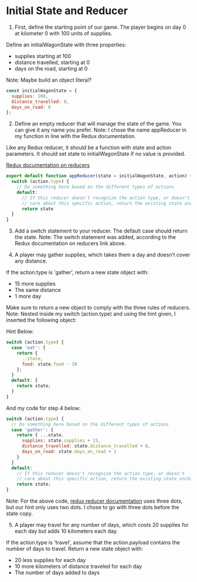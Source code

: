 # Initial State and Reducer

1. First, define the starting point of our game. The player begins on day 0 at kilometer 0 with 100 units of supplies.

Define an initialWagonState with three properties:
  - supplies starting at 100
  - distance travelled, starting at 0
  - days on the road, starting at 0

Note: Maybe build an object literal?

```javascript
const initialWagonState = {
  supplies: 100,
  distance_travelled: 0, 
  days_on_road: 0
};
```

2. Define an empty reducer that will manage the state of the game. You can give it any name you prefer. 
Note: I chose the name appReducer in my function in line with the Redux documentation.

Like any Redux reducer, it should be a function with state and action parameters. It should set state to initialWagonState if no value is provided.

[Redux documentation on reducers](https://redux.js.org/tutorials/fundamentals/part-3-state-actions-reducers)

```javascript
export default function appReducer(state = initialWagonState, action) {
  switch (action.type) {
    // Do something here based on the different types of actions
    default:
      // If this reducer doesn't recognize the action type, or doesn't
      // care about this specific action, return the existing state unchanged
      return state
  }
}
```

3. Add a switch statement to your reducer. The default case should return the state.
Note: The switch statement was added, according to the Redux documentation on reducers link above.

4. A player may gather supplies, which takes them a day and doesn’t cover any distance.

If the action.type is 'gather', return a new state object with:
  - 15 more supplies
  - The same distance
  - 1 more day

Make sure to return a new object to comply with the three rules of reducers.
Note: Nested inside my switch (action.type) and using the hint given, I inserted the following object:

Hint Below:
```javascript
switch (action.type) {
  case 'eat': {
    return {
      ..state,
      food: state.food - 10
    };
  }
  default: {
    return state;
  }
}
```
And my code for step 4 below:

```javascript
switch (action.type) {
  // Do something here based on the different types of actions
  case 'gather': {
    return { ...state,
      supplies: state.supplies + 15,
      distance_travelled: state.distance_travelled + 0,
      days_on_road: state.days_on_road + 1
    }  
  }
  default:
    // If this reducer doesn't recognize the action type, or doesn't
    // care about this specific action, return the existing state unchanged
    return state;
}
```

Note: For the above code, [redux reducer documentation](https://redux.js.org/tutorials/fundamentals/part-3-state-actions-reducers) uses three dots, but our hint only uses two dots. I chose to go with three dots before the state copy.

5. A player may travel for any number of days, which costs 20 supplies for each day but adds 10 kilometers each day.

If the action.type is 'travel', assume that the action.payload contains the number of days to travel. Return a new state object with:
  - 20 less supplies for each day
  - 10 more kilometers of distance traveled for each day
  - The number of days added to days



